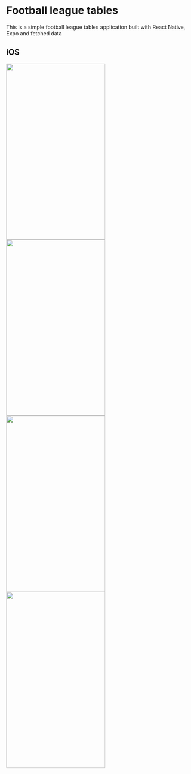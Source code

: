 # Football league tables
This is a simple football league tables application built with React Native, Expo and fetched data

## iOS
<img src="https://github.com/codebyjohan/football-league-tables/assets/60930220/a875cfce-f1eb-458a-b7ef-67e4414ffe4b" width="265" height="470">
<img src="https://github.com/codebyjohan/football-league-tables/assets/60930220/1822c86a-d6c3-444e-9344-5c8753b9c3bc" width="265" height="470">
<img src="https://github.com/codebyjohan/football-league-tables/assets/60930220/a151f31d-b40a-43a8-bcf4-531236da8059" width="265" height="470">
<img src="https://github.com/codebyjohan/football-league-tables/assets/60930220/a58b5d33-da6c-4b24-b475-d8ca4de153b3" width="265" height="470">
